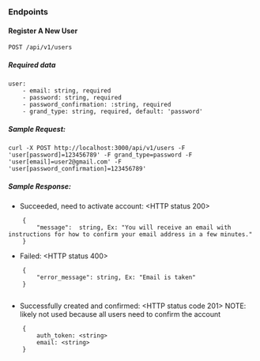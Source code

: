### Endpoints

#### Register A New User

    POST /api/v1/users

##### Required data
    user:
        - email: string, required
        - password: string, required
        - password_confirmation: :string, required
        - grand_type: string, required, default: 'password'

##### Sample Request:

    curl -X POST http://localhost:3000/api/v1/users -F 'user[password]=123456789' -F grand_type=password -F 'user[email]=user2@gmail.com' -F 'user[password_confirmation]=123456789'

##### Sample Response:

- Succeeded, need to activate account: <HTTP status 200>

```
    {
        "message":  string, Ex: "You will receive an email with instructions for how to confirm your email address in a few minutes."
    }
```
- Failed: <HTTP status 400>

```
    {
        "error_message": string, Ex: "Email is taken"
    }
    
```

- Successfully created and confirmed: <HTTP status code 201>
NOTE: likely not used because all users need to confirm the account

```
    {
        auth_token: <string>
        email: <string>
    }
```
